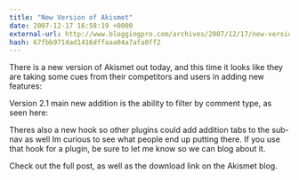 ```yaml
---
title: "New Version of Akismet"
date: 2007-12-17 16:58:19 +0000
external-url: http://www.bloggingpro.com/archives/2007/12/17/new-version-of-akismet/
hash: 67fbb9714ad1416dffaaa04a7afa0ff2
---
```


There is a new version of Akismet out today, and this time it looks like they are taking some cues from their competitors and users in adding new features:

Version 2.1 main new addition is the ability to filter by comment type, as seen here:

Theres also a new hook so other plugins could add addition tabs to the sub-nav as well  Im curious to see what people end up putting there. If you use that hook for a plugin, be sure to let me know so we can blog about it.

Check out the full post, as well as the download link on the Akismet blog.
